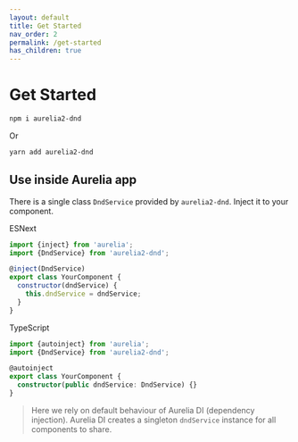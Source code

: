 ```yaml
---
layout: default
title: Get Started
nav_order: 2
permalink: /get-started
has_children: true
---
```


# Get Started

```bash
npm i aurelia2-dnd
```

Or
```bash
yarn add aurelia2-dnd
```

## Use inside Aurelia app

There is a single class `DndService` provided by `aurelia2-dnd`. Inject it to your component.

ESNext
```js
import {inject} from 'aurelia';
import {DndService} from 'aurelia2-dnd';

@inject(DndService)
export class YourComponent {
  constructor(dndService) {
    this.dndService = dndService;
  }
}
```

TypeScript
```ts
import {autoinject} from 'aurelia';
import {DndService} from 'aurelia2-dnd';

@autoinject
export class YourComponent {
  constructor(public dndService: DndService) {}
}
```

> Here we rely on default behaviour of Aurelia DI (dependency injection). Aurelia DI creates a singleton `dndService` instance for all components to share.
